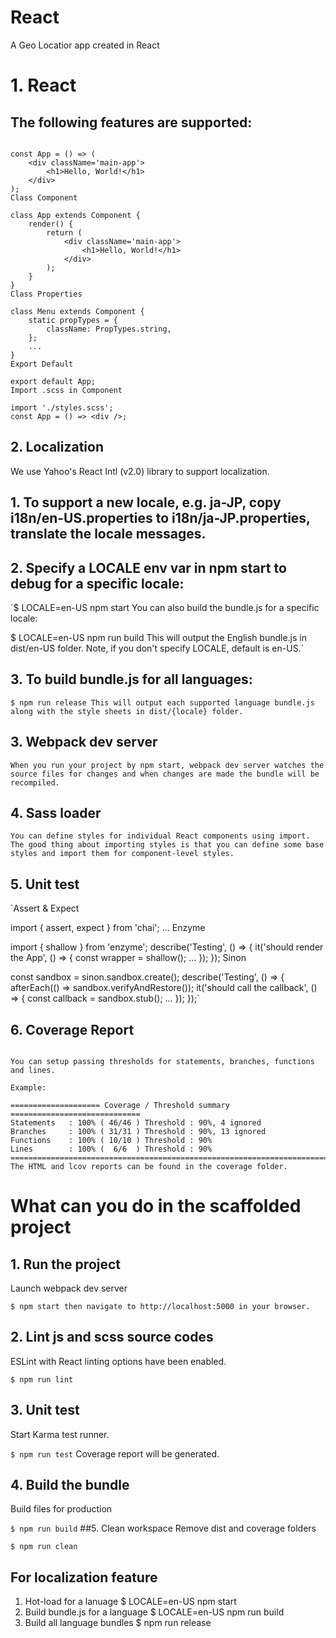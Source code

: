 # React
A Geo Locatior app created in React
# 1. React
## The following features are supported:

```Functional Component

const App = () => (
    <div className='main-app'>
        <h1>Hello, World!</h1>
    </div>
);
Class Component

class App extends Component {
    render() {
        return (
            <div className='main-app'>
                <h1>Hello, World!</h1>
            </div>
        );
    }
}
Class Properties

class Menu extends Component {
    static propTypes = {
        className: PropTypes.string,
    };
    ...
}
Export Default

export default App;
Import .scss in Component

import './styles.scss';
const App = () => <div />;
```
## 2. Localization
We use Yahoo's React Intl (v2.0) library to support localization.

## 1. To support a new locale, e.g. ja-JP, copy i18n/en-US.properties to i18n/ja-JP.properties, translate the locale messages.

## 2. Specify a LOCALE env var in npm start to debug for a specific locale:

`$ LOCALE=en-US npm start
You can also build the bundle.js for a specific locale:

$ LOCALE=en-US npm run build
This will output the English bundle.js in dist/en-US folder. Note, if you don't specify LOCALE, default is en-US.`

## 3. To build bundle.js for all languages:

`$ npm run release
This will output each supported language bundle.js along with the style sheets in dist/{locale} folder.`

## 3. Webpack dev server
`When you run your project by npm start, webpack dev server watches the source files for changes and when changes are made the bundle will be recompiled.`

## 4. Sass loader
`You can define styles for individual React components using import. The good thing about importing styles is that you can define some base styles and import them for component-level styles.`

## 5. Unit test
`Assert & Expect

import { assert, expect } from 'chai';
...
Enzyme

import { shallow } from 'enzyme';
describe('Testing', () => {
    it('should render the App', () => {
        const wrapper = shallow(<App />);
        ...
    });
});
Sinon

const sandbox = sinon.sandbox.create();
describe('Testing', () => {
    afterEach(() => sandbox.verifyAndRestore());
    it('should call the callback', () => {
        const callback = sandbox.stub();
        ...
    });
});`
## 6. Coverage Report
```Code coverage report is geneated by istanbul. npm run coveralls will submit the coverage report to coveralls.io.

You can setup passing thresholds for statements, branches, functions and lines.

Example:

==================== Coverage / Threshold summary =============================
Statements   : 100% ( 46/46 ) Threshold : 90%, 4 ignored
Branches     : 100% ( 31/31 ) Threshold : 90%, 13 ignored
Functions    : 100% ( 10/10 ) Threshold : 90%
Lines        : 100% (  6/6  ) Threshold : 90%
================================================================================
The HTML and lcov reports can be found in the coverage folder.
```

# What can you do in the scaffolded project

## 1. Run the project
Launch webpack dev server

`$ npm start
then navigate to http://localhost:5000 in your browser.`

## 2. Lint js and scss source codes
ESLint with React linting options have been enabled.

`$ npm run lint`
## 3. Unit test
Start Karma test runner.

`$ npm run test`
Coverage report will be generated.

## 4. Build the bundle
Build files for production

`$ npm run build`
##5. Clean workspace
Remove dist and coverage folders

`$ npm run clean`
## For localization feature
1. Hot-load for a lanuage
$ LOCALE=en-US npm start
2. Build bundle.js for a language
$ LOCALE=en-US npm run build
3. Build all language bundles
$ npm run release
